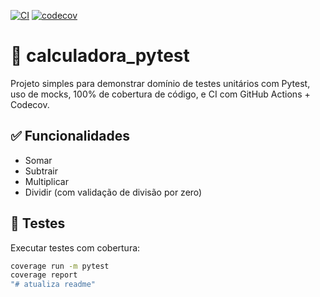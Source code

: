 [![CI](https://github.com/WallanDavid/calculadora_pytest/actions/workflows/python-app.yml/badge.svg)](https://github.com/WallanDavid/calculadora_pytest/actions)
[![codecov](https://codecov.io/gh/WallanDavid/calculadora_pytest/branch/main/graph/badge.svg)](https://codecov.io/gh/WallanDavid/calculadora_pytest)

# 🧮 calculadora_pytest

Projeto simples para demonstrar domínio de testes unitários com Pytest, uso de mocks, 100% de cobertura de código, e CI com GitHub Actions + Codecov.

## ✅ Funcionalidades

- Somar
- Subtrair
- Multiplicar
- Dividir (com validação de divisão por zero)

## 🧪 Testes

Executar testes com cobertura:

```bash
coverage run -m pytest
coverage report
"# atualiza readme"
